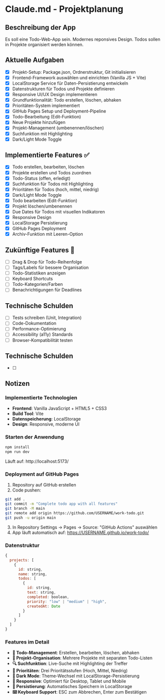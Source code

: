 # Claude.md - Projektplanung

## Beschreibung der App
Es soll eine Todo-Web-App sein.
Modernes reponsives Design.
Todos sollen in Projekte organisiert werden können.

## Aktuelle Aufgaben

- [x] Projekt-Setup: Package.json, Ordnerstruktur, Git initialisieren
- [x] Frontend-Framework auswählen und einrichten (Vanilla JS + Vite)
- [x] LocalStorage Service für Daten-Persistierung entwickeln
- [x] Datenstrukturen für Todos und Projekte definieren
- [x] Responsive UI/UX Design implementieren
- [x] Grundfunktionalität: Todo erstellen, löschen, abhaken
- [x] Prioritäten-System implementiert
- [x] GitHub Pages Setup und Deployment-Pipeline
- [x] Todo-Bearbeitung (Edit-Funktion)
- [x] Neue Projekte hinzufügen
- [x] Projekt-Management (umbenennen/löschen)
- [x] Suchfunktion mit Highlighting
- [x] Dark/Light Mode Toggle

## Implementierte Features ✅

- [x] Todo erstellen, bearbeiten, löschen
- [x] Projekte erstellen und Todos zuordnen
- [x] Todo-Status (offen, erledigt)
- [x] Suchfunktion für Todos mit Highlighting
- [x] Prioritäten für Todos (hoch, mittel, niedrig)
- [x] Dark/Light Mode Toggle
- [x] Todo bearbeiten (Edit-Funktion)
- [x] Projekt löschen/umbenennen
- [x] Due Dates für Todos mit visuellen Indikatoren
- [x] Responsive Design
- [x] LocalStorage Persistierung
- [x] GitHub Pages Deployment
- [x] Archiv-Funktion mit Leeren-Option

## Zukünftige Features 🚀

- [ ] Drag & Drop für Todo-Reihenfolge
- [ ] Tags/Labels für bessere Organisation
- [ ] Todo-Statistiken anzeigen
- [ ] Keyboard Shortcuts
- [ ] Todo-Kategorien/Farben
- [ ] Benachrichtigungen für Deadlines

## Technische Schulden

- [ ] Tests schreiben (Unit, Integration)
- [ ] Code-Dokumentation
- [ ] Performance-Optimierung
- [ ] Accessibility (a11y) Standards
- [ ] Browser-Kompatibilität testen 

## Technische Schulden

- [ ] 

## Notizen

### Implementierte Technologien
- **Frontend**: Vanilla JavaScript + HTML5 + CSS3
- **Build Tool**: Vite
- **Datenspeicherung**: LocalStorage
- **Design**: Responsive, moderne UI

### Starten der Anwendung
```bash
npm install
npm run dev
```
Läuft auf: http://localhost:5173/

### Deployment auf GitHub Pages
1. Repository auf GitHub erstellen
2. Code pushen:
```bash
git add .
git commit -m "Complete todo app with all features"
git branch -M main
git remote add origin https://github.com/USERNAME/work-todo.git
git push -u origin main
```
3. In Repository Settings → Pages → Source: "GitHub Actions" auswählen
4. App läuft automatisch auf: https://USERNAME.github.io/work-todo/

### Datenstruktur
```javascript
{
  projects: [
    {
      id: string,
      name: string,
      todos: [
        {
          id: string,
          text: string,
          completed: boolean,
          priority: "low" | "medium" | "high",
          createdAt: Date
        }
      ]
    }
  ]
}
```

### Features im Detail
- **📝 Todo-Management**: Erstellen, bearbeiten, löschen, abhaken
- **📁 Projekt-Organisation**: Mehrere Projekte mit separaten Todo-Listen
- **🔍 Suchfunktion**: Live-Suche mit Highlighting der Treffer
- **🎯 Prioritäten**: Drei Prioritätsstufen (Hoch, Mittel, Niedrig)
- **🌙 Dark Mode**: Theme-Wechsel mit LocalStorage-Persistierung
- **📱 Responsive**: Optimiert für Desktop, Tablet und Mobile
- **💾 Persistierung**: Automatisches Speichern in LocalStorage
- **⌨️ Keyboard Support**: ESC zum Abbrechen, Enter zum Bestätigen

